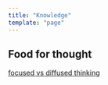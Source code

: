 ```yaml
---
title: "Knowledge"
template: "page"
---
```


## Food for thought
[focused vs diffused thinking](https://www.7pace.com/blog/focused-vs-diffuse-thinking)